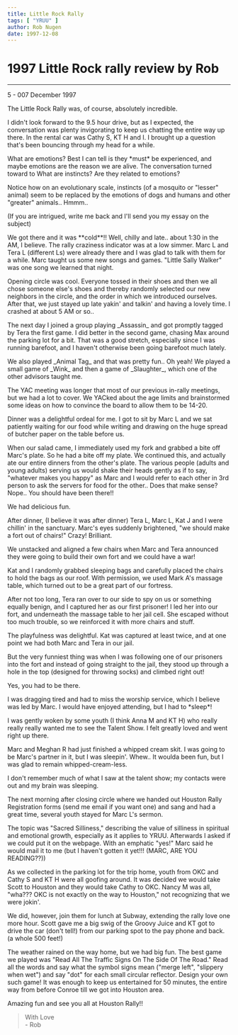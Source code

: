 ```yaml
---
title: Little Rock Rally
tags: [ "YRUU" ]
author: Rob Nugen
date: 1997-12-08
---
```


<h1>1997 Little Rock rally review by Rob</h1>

<hr>

<p>
5 - 007 December 1997
<p>
The Little Rock Rally was, of course, absolutely incredible.  
<p>
I didn't look forward to the 9.5 hour drive, but as I expected, the
conversation was plenty invigorating to keep us chatting the entire
way up there.  In the rental car was Cathy S, KT H and I.  I brought
up a question that's been bouncing through my head for a while.
<p>
What are emotions?  Best I can tell is they *must* be experienced, and
maybe emotions are the reason we are alive.  The conversation turned
toward to What are instincts?  Are they related to emotions?
<p>
Notice how on an evolutionary scale, instincts (of a mosquito or
"lesser" animal) seem to be replaced by the emotions of dogs and humans
and other "greater" animals..  Hmmm..
<p>
(If you are intrigued, write me back and I'll send you my essay on the
subject)
<p>
We got there and it was **cold**!!  Well, chilly and late.. about 1:30
in the AM, I believe.  The rally craziness indicator was at a low
simmer.  Marc L and Tera L (different Ls) were already there and I was
glad to talk with them for a while.  Marc taught us some new songs and
games. "Little Sally Walker" was one song we learned that night.
<p>
Opening circle was cool.  Everyone tossed in their shoes and then we
all chose someone else's shoes and thereby randomly selected our new
neighbors in the circle, and the order in which we introduced
ourselves.  After that, we just stayed up late yakin' and talkin' and
having a lovely time.  I crashed at about 5 AM or so..
<p>
The next day I joined a group playing _Assassin_ and got promptly
tagged by Tera the first game.  I did better in the second game,
chasing Max around the parking lot for a bit.  That was a good
stretch, especially since I was running barefoot, and I haven't
otherwise been going barefoot much lately.
<p>
We also played _Animal Tag_ and that was pretty fun..  Oh yeah!  We
played a small game of _Wink_ and then a game of _Slaughter_, which one
of the other advisors taught me.
<p>
The YAC meeting was longer that most of our previous in-rally
meetings, but we had a lot to cover.  We YACked about the age limits
and brainstormed some ideas on how to convince the board to allow them
to be 14-20.
<p>
Dinner was a delightful ordeal for me.  I got to sit by Marc L and we
sat patiently waiting for our food while writing and drawing on the
huge spread of butcher paper on the table before us.
<p>
When our salad came, I immediately used my fork and grabbed a bite off
Marc's plate.  So he had a bite off my plate.  We continued this, and
actually ate our entire dinners from the other's plate.  The various
people (adults and young adults) serving us would shake their heads
gently as if to say, "whatever makes you happy" as Marc and I would
refer to each other in 3rd person to ask the servers for food for the
other..  Does that make sense?  Nope.. You should have been there!!
<p>
We had delicious fun.
<p>
After dinner, (I believe it was after dinner) Tera L, Marc L, Kat J
and I were chillin' in the sanctuary.  Marc's eyes suddenly
brightened, "we should make a fort out of chairs!"
Crazy!  Brilliant.
<p>
We unstacked and aligned a few chairs when Marc and Tera announced
they were going to build their own fort and we could have a war!
<p>
Kat and I randomly grabbed sleeping bags and carefully placed the
chairs to hold the bags as our roof.  With permission, we used Mark
A's massage table, which turned out to be a great part of our
fortress.
<p>
After not too long, Tera ran over to our side to spy on us or
something equally benign, and I captured her as our first prisoner!  I
led her into our fort, and underneath the massage table to her jail
cell.  She escaped without too much trouble, so we reinforced it with
more chairs and stuff.
<p>
The playfulness was delightful.  Kat was captured at least twice, and
at one point we had both Marc and Tera in our jail.
<p>
But the very funniest thing was when I was following one of our
prisoners into the fort and instead of going straight to the jail,
they stood up through a hole in the top (designed for throwing socks)
and climbed right out!
<p>
Yes, you had to be there.
<p>
I was dragging tired and had to miss the worship service, which I
believe was led by Marc.  I would have enjoyed attending, but I had to
*sleep*!
<p>
I was gently woken by some youth (I think Anna M and KT H) who really
really really wanted me to see the Talent Show.  I felt greatly loved
and went right up there.
<p>
Marc and Meghan R had just finished a whipped cream skit.  I was
going to be Marc's partner in it, but I was sleepin'.  
Whew..  It woulda been fun, but I was glad to remain whipped-cream-less.
<p>
I don't remember much of what I saw at the talent show; my contacts
were out and my brain was sleeping.
<p>
The next morning after closing circle where we handed out Houston
Rally Registration forms (send me email if you want one) and sang and
had a great time, several youth stayed for Marc L's sermon.
<p>
The topic was "Sacred Silliness," describing the value of silliness in
spiritual and emotional growth, especially as it applies to YRUU.
Afterwards I asked if we could put it on the webpage.  With an
emphatic "yes!" Marc said he would mail it to me (but I haven't gotten
it yet!!!  (MARC, ARE YOU READING??))
<p>
As we collected in the parking lot for the trip home, youth from OKC
and Cathy S and KT H were all goofing around.  It was decided we would
take Scott to Houston and they would take Cathy to OKC.  Nancy M was
all, "wha???  OKC is not exactly on the way to Houston," not
recognizing that we were jokin'.
<p>
We did, however, join them for lunch at Subway, extending the rally
love one more hour.  Scott gave me a big swig of the Groovy Juice and
KT got to drive the car (don't tell!) from our parking spot to the pay
phone and back.  (a whole 500 feet!)
<p>
The weather rained on the way home, but we had big fun.  The best game
we played was "Read All The Traffic Signs On The Side Of The Road."
Read all the words and say what the symbol signs mean ("merge left",
"slippery when wet") and say "dot" for each small circular reflector.
Design your own such game!  It was enough to keep us entertained for
50 minutes, the entire way from before Conroe till we got into Houston
area.
<p>
Amazing fun and see you all at Houston Rally!!
<p>
<blockquote>
With Love<br>
- Rob<br>
</blockquote>

<p>
